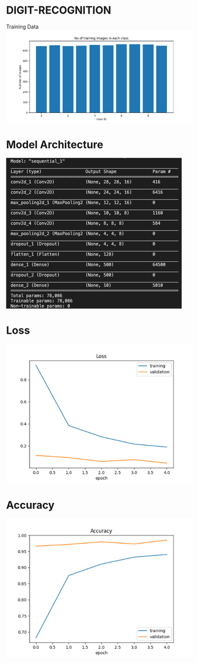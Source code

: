 # DIGIT-RECOGNITION
Training Data
![](training_data.png)
# Model Architecture
![](model.png)
# Loss
![](loss.png)
# Accuracy
![](acc.png)

